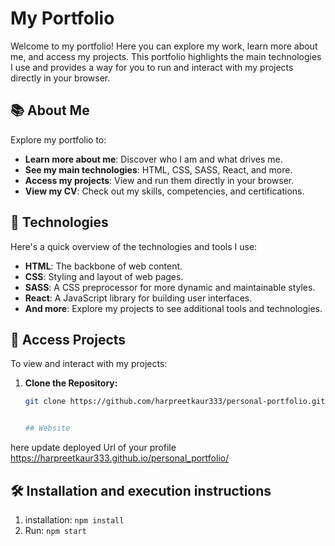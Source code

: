 # My Portfolio

Welcome to my portfolio! Here you can explore my work, learn more about me, and access my projects. This portfolio highlights the main technologies I use and provides a way for you to run and interact with my projects directly in your browser.

## 📚 About Me

Explore my portfolio to:
- **Learn more about me**: Discover who I am and what drives me.
- **See my main technologies**: HTML, CSS, SASS, React, and more.
- **Access my projects**: View and run them directly in your browser.
- **View my CV**: Check out my skills, competencies, and certifications.

## 🚀 Technologies

Here's a quick overview of the technologies and tools I use:

- **HTML**: The backbone of web content.
- **CSS**: Styling and layout of web pages.
- **SASS**: A CSS preprocessor for more dynamic and maintainable styles.
- **React**: A JavaScript library for building user interfaces.
- **And more**: Explore my projects to see additional tools and technologies.

## 🔗 Access Projects

To view and interact with my projects:

1. **Clone the Repository:**

   ```bash
   git clone https://github.com/harpreetkaur333/personal-portfolio.git


   ## Website
here update deployed Url of your profile https://harpreetkaur333.github.io/personal_portfolio/

## 🛠 Installation and execution instructions
1. installation: `npm install`
2. Run: `npm start`


